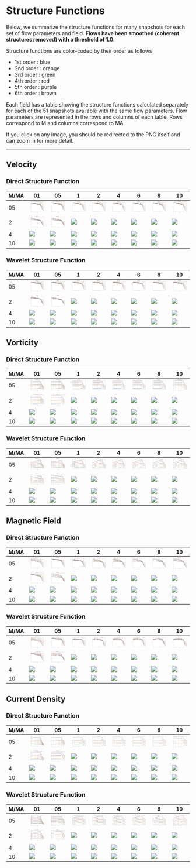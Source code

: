 # Structure Functions

Below, we summarize the structure functions for many snapshots for each set of flow parameters and field.
**Flows have been smoothed (coherent structures removed) with a threshold of 1.0**.

Structure functions are color-coded by their order as follows

  * 1st order : blue
  * 2nd order : orange
  * 3rd order : green
  * 4th order : red
  * 5th order : purple
  * 6th order : brown

Each field has a table showing the structure functions calculated separately for each of the 51 snapshots available with the same flow parameters.
Flow parameters are represented in the rows and columns of each table.
Rows correspond to M and columns correspond to MA.

If you click on any image, you should be redirected to the PNG itself and can zoom in for more detail.

---

## Velocity

### Direct Structure Function

|M/MA| 01 | 05 | 1 | 2 | 4 | 6 | 8 | 10 |
|----|----|----|---|---|---|---|---|----|
| 05 |<img src="M05MA01/w4t-plot-structure-function-mom_M05MA01_vel_dsf_denoise-01d00-smooth.png">|<img src="M05MA05/w4t-plot-structure-function-mom_M05MA05_vel_dsf_denoise-01d00-smooth.png">|<img src="M05MA1/w4t-plot-structure-function-mom_M05MA1_vel_dsf_denoise-01d00-smooth.png">|<img src="M05MA2/w4t-plot-structure-function-mom_M05MA2_vel_dsf_denoise-01d00-smooth.png">|<img src="M05MA4/w4t-plot-structure-function-mom_M05MA4_vel_dsf_denoise-01d00-smooth.png">|<img src="M05MA6/w4t-plot-structure-function-mom_M05MA6_vel_dsf_denoise-01d00-smooth.png">|<img src="M05MA8/w4t-plot-structure-function-mom_M05MA8_vel_dsf_denoise-01d00-smooth.png">|<img src="M05MA10/w4t-plot-structure-function-mom_M05MA10_vel_dsf_denoise-01d00-smooth.png">|
| 2  |<img src="M2MA01/w4t-plot-structure-function-mom_M2MA01_vel_dsf_denoise-01d00-smooth.png">|<img src="M2MA05/w4t-plot-structure-function-mom_M2MA05_vel_dsf_denoise-01d00-smooth.png">|<img src="M2MA1/w4t-plot-structure-function-mom_M2MA1_vel_dsf_denoise-01d00-smooth.png">|<img src="M2MA2/w4t-plot-structure-function-mom_M2MA2_vel_dsf_denoise-01d00-smooth.png">|<img src="M2MA4/w4t-plot-structure-function-mom_M2MA4_vel_dsf_denoise-01d00-smooth.png">|<img src="M2MA6/w4t-plot-structure-function-mom_M2MA6_vel_dsf_denoise-01d00-smooth.png">|<img src="M2MA8/w4t-plot-structure-function-mom_M2MA8_vel_dsf_denoise-01d00-smooth.png">|<img src="M2MA10/w4t-plot-structure-function-mom_M2MA10_vel_dsf_denoise-01d00-smooth.png">|
| 4  |<img src="M4MA01/w4t-plot-structure-function-mom_M4MA01_vel_dsf_denoise-01d00-smooth.png">|<img src="M4MA05/w4t-plot-structure-function-mom_M4MA05_vel_dsf_denoise-01d00-smooth.png">|<img src="M4MA1/w4t-plot-structure-function-mom_M4MA1_vel_dsf_denoise-01d00-smooth.png">|<img src="M4MA2/w4t-plot-structure-function-mom_M4MA2_vel_dsf_denoise-01d00-smooth.png">|<img src="M4MA4/w4t-plot-structure-function-mom_M4MA4_vel_dsf_denoise-01d00-smooth.png">|<img src="M4MA6/w4t-plot-structure-function-mom_M4MA6_vel_dsf_denoise-01d00-smooth.png">|<img src="M4MA8/w4t-plot-structure-function-mom_M4MA8_vel_dsf_denoise-01d00-smooth.png">|<img src="M4MA10/w4t-plot-structure-function-mom_M4MA10_vel_dsf_denoise-01d00-smooth.png">|
| 10 |<img src="M10MA01/w4t-plot-structure-function-mom_M10MA01_vel_dsf_denoise-01d00-smooth.png">|<img src="M10MA05/w4t-plot-structure-function-mom_M10MA05_vel_dsf_denoise-01d00-smooth.png">|<img src="M10MA1/w4t-plot-structure-function-mom_M10MA1_vel_dsf_denoise-01d00-smooth.png">|<img src="M10MA2/w4t-plot-structure-function-mom_M10MA2_vel_dsf_denoise-01d00-smooth.png">|<img src="M10MA4/w4t-plot-structure-function-mom_M10MA4_vel_dsf_denoise-01d00-smooth.png">|<img src="M10MA6/w4t-plot-structure-function-mom_M10MA6_vel_dsf_denoise-01d00-smooth.png">|<img src="M10MA8/w4t-plot-structure-function-mom_M10MA8_vel_dsf_denoise-01d00-smooth.png">|<img src="M10MA10/w4t-plot-structure-function-mom_M10MA10_vel_dsf_denoise-01d00-smooth.png">|

### Wavelet Structure Function

|M/MA| 01 | 05 | 1 | 2 | 4 | 6 | 8 | 10 |
|----|----|----|---|---|---|---|---|----|
| 05 |<img src="M05MA01/w4t-plot-structure-function-mom_M05MA01_vel_wsf_denoise-01d00-smooth.png">|<img src="M05MA05/w4t-plot-structure-function-mom_M05MA05_vel_wsf_denoise-01d00-smooth.png">|<img src="M05MA1/w4t-plot-structure-function-mom_M05MA1_vel_wsf_denoise-01d00-smooth.png">|<img src="M05MA2/w4t-plot-structure-function-mom_M05MA2_vel_wsf_denoise-01d00-smooth.png">|<img src="M05MA4/w4t-plot-structure-function-mom_M05MA4_vel_wsf_denoise-01d00-smooth.png">|<img src="M05MA6/w4t-plot-structure-function-mom_M05MA6_vel_wsf_denoise-01d00-smooth.png">|<img src="M05MA8/w4t-plot-structure-function-mom_M05MA8_vel_wsf_denoise-01d00-smooth.png">|<img src="M05MA10/w4t-plot-structure-function-mom_M05MA10_vel_wsf_denoise-01d00-smooth.png">|
| 2  |<img src="M2MA01/w4t-plot-structure-function-mom_M2MA01_vel_wsf_denoise-01d00-smooth.png">|<img src="M2MA05/w4t-plot-structure-function-mom_M2MA05_vel_wsf_denoise-01d00-smooth.png">|<img src="M2MA1/w4t-plot-structure-function-mom_M2MA1_vel_wsf_denoise-01d00-smooth.png">|<img src="M2MA2/w4t-plot-structure-function-mom_M2MA2_vel_wsf_denoise-01d00-smooth.png">|<img src="M2MA4/w4t-plot-structure-function-mom_M2MA4_vel_wsf_denoise-01d00-smooth.png">|<img src="M2MA6/w4t-plot-structure-function-mom_M2MA6_vel_wsf_denoise-01d00-smooth.png">|<img src="M2MA8/w4t-plot-structure-function-mom_M2MA8_vel_wsf_denoise-01d00-smooth.png">|<img src="M2MA10/w4t-plot-structure-function-mom_M2MA10_vel_wsf_denoise-01d00-smooth.png">|
| 4  |<img src="M4MA01/w4t-plot-structure-function-mom_M4MA01_vel_wsf_denoise-01d00-smooth.png">|<img src="M4MA05/w4t-plot-structure-function-mom_M4MA05_vel_wsf_denoise-01d00-smooth.png">|<img src="M4MA1/w4t-plot-structure-function-mom_M4MA1_vel_wsf_denoise-01d00-smooth.png">|<img src="M4MA2/w4t-plot-structure-function-mom_M4MA2_vel_wsf_denoise-01d00-smooth.png">|<img src="M4MA4/w4t-plot-structure-function-mom_M4MA4_vel_wsf_denoise-01d00-smooth.png">|<img src="M4MA6/w4t-plot-structure-function-mom_M4MA6_vel_wsf_denoise-01d00-smooth.png">|<img src="M4MA8/w4t-plot-structure-function-mom_M4MA8_vel_wsf_denoise-01d00-smooth.png">|<img src="M4MA10/w4t-plot-structure-function-mom_M4MA10_vel_wsf_denoise-01d00-smooth.png">|
| 10 |<img src="M10MA01/w4t-plot-structure-function-mom_M10MA01_vel_wsf_denoise-01d00-smooth.png">|<img src="M10MA05/w4t-plot-structure-function-mom_M10MA05_vel_wsf_denoise-01d00-smooth.png">|<img src="M10MA1/w4t-plot-structure-function-mom_M10MA1_vel_wsf_denoise-01d00-smooth.png">|<img src="M10MA2/w4t-plot-structure-function-mom_M10MA2_vel_wsf_denoise-01d00-smooth.png">|<img src="M10MA4/w4t-plot-structure-function-mom_M10MA4_vel_wsf_denoise-01d00-smooth.png">|<img src="M10MA6/w4t-plot-structure-function-mom_M10MA6_vel_wsf_denoise-01d00-smooth.png">|<img src="M10MA8/w4t-plot-structure-function-mom_M10MA8_vel_wsf_denoise-01d00-smooth.png">|<img src="M10MA10/w4t-plot-structure-function-mom_M10MA10_vel_wsf_denoise-01d00-smooth.png">|

## Vorticity

### Direct Structure Function

|M/MA| 01 | 05 | 1 | 2 | 4 | 6 | 8 | 10 |
|----|----|----|---|---|---|---|---|----|
| 05 |<img src="M05MA01/w4t-plot-structure-function-mom_M05MA01_vort_dsf_denoise-01d00-smooth.png">|<img src="M05MA05/w4t-plot-structure-function-mom_M05MA05_vort_dsf_denoise-01d00-smooth.png">|<img src="M05MA1/w4t-plot-structure-function-mom_M05MA1_vort_dsf_denoise-01d00-smooth.png">|<img src="M05MA2/w4t-plot-structure-function-mom_M05MA2_vort_dsf_denoise-01d00-smooth.png">|<img src="M05MA4/w4t-plot-structure-function-mom_M05MA4_vort_dsf_denoise-01d00-smooth.png">|<img src="M05MA6/w4t-plot-structure-function-mom_M05MA6_vort_dsf_denoise-01d00-smooth.png">|<img src="M05MA8/w4t-plot-structure-function-mom_M05MA8_vort_dsf_denoise-01d00-smooth.png">|<img src="M05MA10/w4t-plot-structure-function-mom_M05MA10_vort_dsf_denoise-01d00-smooth.png">|
| 2  |<img src="M2MA01/w4t-plot-structure-function-mom_M2MA01_vort_dsf_denoise-01d00-smooth.png">|<img src="M2MA05/w4t-plot-structure-function-mom_M2MA05_vort_dsf_denoise-01d00-smooth.png">|<img src="M2MA1/w4t-plot-structure-function-mom_M2MA1_vort_dsf_denoise-01d00-smooth.png">|<img src="M2MA2/w4t-plot-structure-function-mom_M2MA2_vort_dsf_denoise-01d00-smooth.png">|<img src="M2MA4/w4t-plot-structure-function-mom_M2MA4_vort_dsf_denoise-01d00-smooth.png">|<img src="M2MA6/w4t-plot-structure-function-mom_M2MA6_vort_dsf_denoise-01d00-smooth.png">|<img src="M2MA8/w4t-plot-structure-function-mom_M2MA8_vort_dsf_denoise-01d00-smooth.png">|<img src="M2MA10/w4t-plot-structure-function-mom_M2MA10_vort_dsf_denoise-01d00-smooth.png">|
| 4  |<img src="M4MA01/w4t-plot-structure-function-mom_M4MA01_vort_dsf_denoise-01d00-smooth.png">|<img src="M4MA05/w4t-plot-structure-function-mom_M4MA05_vort_dsf_denoise-01d00-smooth.png">|<img src="M4MA1/w4t-plot-structure-function-mom_M4MA1_vort_dsf_denoise-01d00-smooth.png">|<img src="M4MA2/w4t-plot-structure-function-mom_M4MA2_vort_dsf_denoise-01d00-smooth.png">|<img src="M4MA4/w4t-plot-structure-function-mom_M4MA4_vort_dsf_denoise-01d00-smooth.png">|<img src="M4MA6/w4t-plot-structure-function-mom_M4MA6_vort_dsf_denoise-01d00-smooth.png">|<img src="M4MA8/w4t-plot-structure-function-mom_M4MA8_vort_dsf_denoise-01d00-smooth.png">|<img src="M4MA10/w4t-plot-structure-function-mom_M4MA10_vort_dsf_denoise-01d00-smooth.png">|
| 10 |<img src="M10MA01/w4t-plot-structure-function-mom_M10MA01_vort_dsf_denoise-01d00-smooth.png">|<img src="M10MA05/w4t-plot-structure-function-mom_M10MA05_vort_dsf_denoise-01d00-smooth.png">|<img src="M10MA1/w4t-plot-structure-function-mom_M10MA1_vort_dsf_denoise-01d00-smooth.png">|<img src="M10MA2/w4t-plot-structure-function-mom_M10MA2_vort_dsf_denoise-01d00-smooth.png">|<img src="M10MA4/w4t-plot-structure-function-mom_M10MA4_vort_dsf_denoise-01d00-smooth.png">|<img src="M10MA6/w4t-plot-structure-function-mom_M10MA6_vort_dsf_denoise-01d00-smooth.png">|<img src="M10MA8/w4t-plot-structure-function-mom_M10MA8_vort_dsf_denoise-01d00-smooth.png">|<img src="M10MA10/w4t-plot-structure-function-mom_M10MA10_vort_dsf_denoise-01d00-smooth.png">|

### Wavelet Structure Function

|M/MA| 01 | 05 | 1 | 2 | 4 | 6 | 8 | 10 |
|----|----|----|---|---|---|---|---|----|
| 05 |<img src="M05MA01/w4t-plot-structure-function-mom_M05MA01_vort_wsf_denoise-01d00-smooth.png">|<img src="M05MA05/w4t-plot-structure-function-mom_M05MA05_vort_wsf_denoise-01d00-smooth.png">|<img src="M05MA1/w4t-plot-structure-function-mom_M05MA1_vort_wsf_denoise-01d00-smooth.png">|<img src="M05MA2/w4t-plot-structure-function-mom_M05MA2_vort_wsf_denoise-01d00-smooth.png">|<img src="M05MA4/w4t-plot-structure-function-mom_M05MA4_vort_wsf_denoise-01d00-smooth.png">|<img src="M05MA6/w4t-plot-structure-function-mom_M05MA6_vort_wsf_denoise-01d00-smooth.png">|<img src="M05MA8/w4t-plot-structure-function-mom_M05MA8_vort_wsf_denoise-01d00-smooth.png">|<img src="M05MA10/w4t-plot-structure-function-mom_M05MA10_vort_wsf_denoise-01d00-smooth.png">|
| 2  |<img src="M2MA01/w4t-plot-structure-function-mom_M2MA01_vort_wsf_denoise-01d00-smooth.png">|<img src="M2MA05/w4t-plot-structure-function-mom_M2MA05_vort_wsf_denoise-01d00-smooth.png">|<img src="M2MA1/w4t-plot-structure-function-mom_M2MA1_vort_wsf_denoise-01d00-smooth.png">|<img src="M2MA2/w4t-plot-structure-function-mom_M2MA2_vort_wsf_denoise-01d00-smooth.png">|<img src="M2MA4/w4t-plot-structure-function-mom_M2MA4_vort_wsf_denoise-01d00-smooth.png">|<img src="M2MA6/w4t-plot-structure-function-mom_M2MA6_vort_wsf_denoise-01d00-smooth.png">|<img src="M2MA8/w4t-plot-structure-function-mom_M2MA8_vort_wsf_denoise-01d00-smooth.png">|<img src="M2MA10/w4t-plot-structure-function-mom_M2MA10_vort_wsf_denoise-01d00-smooth.png">|
| 4  |<img src="M4MA01/w4t-plot-structure-function-mom_M4MA01_vort_wsf_denoise-01d00-smooth.png">|<img src="M4MA05/w4t-plot-structure-function-mom_M4MA05_vort_wsf_denoise-01d00-smooth.png">|<img src="M4MA1/w4t-plot-structure-function-mom_M4MA1_vort_wsf_denoise-01d00-smooth.png">|<img src="M4MA2/w4t-plot-structure-function-mom_M4MA2_vort_wsf_denoise-01d00-smooth.png">|<img src="M4MA4/w4t-plot-structure-function-mom_M4MA4_vort_wsf_denoise-01d00-smooth.png">|<img src="M4MA6/w4t-plot-structure-function-mom_M4MA6_vort_wsf_denoise-01d00-smooth.png">|<img src="M4MA8/w4t-plot-structure-function-mom_M4MA8_vort_wsf_denoise-01d00-smooth.png">|<img src="M4MA10/w4t-plot-structure-function-mom_M4MA10_vort_wsf_denoise-01d00-smooth.png">|
| 10 |<img src="M10MA01/w4t-plot-structure-function-mom_M10MA01_vort_wsf_denoise-01d00-smooth.png">|<img src="M10MA05/w4t-plot-structure-function-mom_M10MA05_vort_wsf_denoise-01d00-smooth.png">|<img src="M10MA1/w4t-plot-structure-function-mom_M10MA1_vort_wsf_denoise-01d00-smooth.png">|<img src="M10MA2/w4t-plot-structure-function-mom_M10MA2_vort_wsf_denoise-01d00-smooth.png">|<img src="M10MA4/w4t-plot-structure-function-mom_M10MA4_vort_wsf_denoise-01d00-smooth.png">|<img src="M10MA6/w4t-plot-structure-function-mom_M10MA6_vort_wsf_denoise-01d00-smooth.png">|<img src="M10MA8/w4t-plot-structure-function-mom_M10MA8_vort_wsf_denoise-01d00-smooth.png">|<img src="M10MA10/w4t-plot-structure-function-mom_M10MA10_vort_wsf_denoise-01d00-smooth.png">|

## Magnetic Field

### Direct Structure Function

|M/MA| 01 | 05 | 1 | 2 | 4 | 6 | 8 | 10 |
|----|----|----|---|---|---|---|---|----|
| 05 |<img src="M05MA01/w4t-plot-structure-function-mom_M05MA01_mag_dsf_denoise-01d00-smooth.png">|<img src="M05MA05/w4t-plot-structure-function-mom_M05MA05_mag_dsf_denoise-01d00-smooth.png">|<img src="M05MA1/w4t-plot-structure-function-mom_M05MA1_mag_dsf_denoise-01d00-smooth.png">|<img src="M05MA2/w4t-plot-structure-function-mom_M05MA2_mag_dsf_denoise-01d00-smooth.png">|<img src="M05MA4/w4t-plot-structure-function-mom_M05MA4_mag_dsf_denoise-01d00-smooth.png">|<img src="M05MA6/w4t-plot-structure-function-mom_M05MA6_mag_dsf_denoise-01d00-smooth.png">|<img src="M05MA8/w4t-plot-structure-function-mom_M05MA8_mag_dsf_denoise-01d00-smooth.png">|<img src="M05MA10/w4t-plot-structure-function-mom_M05MA10_mag_dsf_denoise-01d00-smooth.png">|
| 2  |<img src="M2MA01/w4t-plot-structure-function-mom_M2MA01_mag_dsf_denoise-01d00-smooth.png">|<img src="M2MA05/w4t-plot-structure-function-mom_M2MA05_mag_dsf_denoise-01d00-smooth.png">|<img src="M2MA1/w4t-plot-structure-function-mom_M2MA1_mag_dsf_denoise-01d00-smooth.png">|<img src="M2MA2/w4t-plot-structure-function-mom_M2MA2_mag_dsf_denoise-01d00-smooth.png">|<img src="M2MA4/w4t-plot-structure-function-mom_M2MA4_mag_dsf_denoise-01d00-smooth.png">|<img src="M2MA6/w4t-plot-structure-function-mom_M2MA6_mag_dsf_denoise-01d00-smooth.png">|<img src="M2MA8/w4t-plot-structure-function-mom_M2MA8_mag_dsf_denoise-01d00-smooth.png">|<img src="M2MA10/w4t-plot-structure-function-mom_M2MA10_mag_dsf_denoise-01d00-smooth.png">|
| 4  |<img src="M4MA01/w4t-plot-structure-function-mom_M4MA01_mag_dsf_denoise-01d00-smooth.png">|<img src="M4MA05/w4t-plot-structure-function-mom_M4MA05_mag_dsf_denoise-01d00-smooth.png">|<img src="M4MA1/w4t-plot-structure-function-mom_M4MA1_mag_dsf_denoise-01d00-smooth.png">|<img src="M4MA2/w4t-plot-structure-function-mom_M4MA2_mag_dsf_denoise-01d00-smooth.png">|<img src="M4MA4/w4t-plot-structure-function-mom_M4MA4_mag_dsf_denoise-01d00-smooth.png">|<img src="M4MA6/w4t-plot-structure-function-mom_M4MA6_mag_dsf_denoise-01d00-smooth.png">|<img src="M4MA8/w4t-plot-structure-function-mom_M4MA8_mag_dsf_denoise-01d00-smooth.png">|<img src="M4MA10/w4t-plot-structure-function-mom_M4MA10_mag_dsf_denoise-01d00-smooth.png">|
| 10 |<img src="M10MA01/w4t-plot-structure-function-mom_M10MA01_mag_dsf_denoise-01d00-smooth.png">|<img src="M10MA05/w4t-plot-structure-function-mom_M10MA05_mag_dsf_denoise-01d00-smooth.png">|<img src="M10MA1/w4t-plot-structure-function-mom_M10MA1_mag_dsf_denoise-01d00-smooth.png">|<img src="M10MA2/w4t-plot-structure-function-mom_M10MA2_mag_dsf_denoise-01d00-smooth.png">|<img src="M10MA4/w4t-plot-structure-function-mom_M10MA4_mag_dsf_denoise-01d00-smooth.png">|<img src="M10MA6/w4t-plot-structure-function-mom_M10MA6_mag_dsf_denoise-01d00-smooth.png">|<img src="M10MA8/w4t-plot-structure-function-mom_M10MA8_mag_dsf_denoise-01d00-smooth.png">|<img src="M10MA10/w4t-plot-structure-function-mom_M10MA10_mag_dsf_denoise-01d00-smooth.png">|

### Wavelet Structure Function

|M/MA| 01 | 05 | 1 | 2 | 4 | 6 | 8 | 10 |
|----|----|----|---|---|---|---|---|----|
| 05 |<img src="M05MA01/w4t-plot-structure-function-mom_M05MA01_mag_wsf_denoise-01d00-smooth.png">|<img src="M05MA05/w4t-plot-structure-function-mom_M05MA05_mag_wsf_denoise-01d00-smooth.png">|<img src="M05MA1/w4t-plot-structure-function-mom_M05MA1_mag_wsf_denoise-01d00-smooth.png">|<img src="M05MA2/w4t-plot-structure-function-mom_M05MA2_mag_wsf_denoise-01d00-smooth.png">|<img src="M05MA4/w4t-plot-structure-function-mom_M05MA4_mag_wsf_denoise-01d00-smooth.png">|<img src="M05MA6/w4t-plot-structure-function-mom_M05MA6_mag_wsf_denoise-01d00-smooth.png">|<img src="M05MA8/w4t-plot-structure-function-mom_M05MA8_mag_wsf_denoise-01d00-smooth.png">|<img src="M05MA10/w4t-plot-structure-function-mom_M05MA10_mag_wsf_denoise-01d00-smooth.png">|
| 2  |<img src="M2MA01/w4t-plot-structure-function-mom_M2MA01_mag_wsf_denoise-01d00-smooth.png">|<img src="M2MA05/w4t-plot-structure-function-mom_M2MA05_mag_wsf_denoise-01d00-smooth.png">|<img src="M2MA1/w4t-plot-structure-function-mom_M2MA1_mag_wsf_denoise-01d00-smooth.png">|<img src="M2MA2/w4t-plot-structure-function-mom_M2MA2_mag_wsf_denoise-01d00-smooth.png">|<img src="M2MA4/w4t-plot-structure-function-mom_M2MA4_mag_wsf_denoise-01d00-smooth.png">|<img src="M2MA6/w4t-plot-structure-function-mom_M2MA6_mag_wsf_denoise-01d00-smooth.png">|<img src="M2MA8/w4t-plot-structure-function-mom_M2MA8_mag_wsf_denoise-01d00-smooth.png">|<img src="M2MA10/w4t-plot-structure-function-mom_M2MA10_mag_wsf_denoise-01d00-smooth.png">|
| 4  |<img src="M4MA01/w4t-plot-structure-function-mom_M4MA01_mag_wsf_denoise-01d00-smooth.png">|<img src="M4MA05/w4t-plot-structure-function-mom_M4MA05_mag_wsf_denoise-01d00-smooth.png">|<img src="M4MA1/w4t-plot-structure-function-mom_M4MA1_mag_wsf_denoise-01d00-smooth.png">|<img src="M4MA2/w4t-plot-structure-function-mom_M4MA2_mag_wsf_denoise-01d00-smooth.png">|<img src="M4MA4/w4t-plot-structure-function-mom_M4MA4_mag_wsf_denoise-01d00-smooth.png">|<img src="M4MA6/w4t-plot-structure-function-mom_M4MA6_mag_wsf_denoise-01d00-smooth.png">|<img src="M4MA8/w4t-plot-structure-function-mom_M4MA8_mag_wsf_denoise-01d00-smooth.png">|<img src="M4MA10/w4t-plot-structure-function-mom_M4MA10_mag_wsf_denoise-01d00-smooth.png">|
| 10 |<img src="M10MA01/w4t-plot-structure-function-mom_M10MA01_mag_wsf_denoise-01d00-smooth.png">|<img src="M10MA05/w4t-plot-structure-function-mom_M10MA05_mag_wsf_denoise-01d00-smooth.png">|<img src="M10MA1/w4t-plot-structure-function-mom_M10MA1_mag_wsf_denoise-01d00-smooth.png">|<img src="M10MA2/w4t-plot-structure-function-mom_M10MA2_mag_wsf_denoise-01d00-smooth.png">|<img src="M10MA4/w4t-plot-structure-function-mom_M10MA4_mag_wsf_denoise-01d00-smooth.png">|<img src="M10MA6/w4t-plot-structure-function-mom_M10MA6_mag_wsf_denoise-01d00-smooth.png">|<img src="M10MA8/w4t-plot-structure-function-mom_M10MA8_mag_wsf_denoise-01d00-smooth.png">|<img src="M10MA10/w4t-plot-structure-function-mom_M10MA10_mag_wsf_denoise-01d00-smooth.png">|

## Current Density

### Direct Structure Function

|M/MA| 01 | 05 | 1 | 2 | 4 | 6 | 8 | 10 |
|----|----|----|---|---|---|---|---|----|
| 05 |<img src="M05MA01/w4t-plot-structure-function-mom_M05MA01_curr_dsf_denoise-01d00-smooth.png">|<img src="M05MA05/w4t-plot-structure-function-mom_M05MA05_curr_dsf_denoise-01d00-smooth.png">|<img src="M05MA1/w4t-plot-structure-function-mom_M05MA1_curr_dsf_denoise-01d00-smooth.png">|<img src="M05MA2/w4t-plot-structure-function-mom_M05MA2_curr_dsf_denoise-01d00-smooth.png">|<img src="M05MA4/w4t-plot-structure-function-mom_M05MA4_curr_dsf_denoise-01d00-smooth.png">|<img src="M05MA6/w4t-plot-structure-function-mom_M05MA6_curr_dsf_denoise-01d00-smooth.png">|<img src="M05MA8/w4t-plot-structure-function-mom_M05MA8_curr_dsf_denoise-01d00-smooth.png">|<img src="M05MA10/w4t-plot-structure-function-mom_M05MA10_curr_dsf_denoise-01d00-smooth.png">|
| 2  |<img src="M2MA01/w4t-plot-structure-function-mom_M2MA01_curr_dsf_denoise-01d00-smooth.png">|<img src="M2MA05/w4t-plot-structure-function-mom_M2MA05_curr_dsf_denoise-01d00-smooth.png">|<img src="M2MA1/w4t-plot-structure-function-mom_M2MA1_curr_dsf_denoise-01d00-smooth.png">|<img src="M2MA2/w4t-plot-structure-function-mom_M2MA2_curr_dsf_denoise-01d00-smooth.png">|<img src="M2MA4/w4t-plot-structure-function-mom_M2MA4_curr_dsf_denoise-01d00-smooth.png">|<img src="M2MA6/w4t-plot-structure-function-mom_M2MA6_curr_dsf_denoise-01d00-smooth.png">|<img src="M2MA8/w4t-plot-structure-function-mom_M2MA8_curr_dsf_denoise-01d00-smooth.png">|<img src="M2MA10/w4t-plot-structure-function-mom_M2MA10_curr_dsf_denoise-01d00-smooth.png">|
| 4  |<img src="M4MA01/w4t-plot-structure-function-mom_M4MA01_curr_dsf_denoise-01d00-smooth.png">|<img src="M4MA05/w4t-plot-structure-function-mom_M4MA05_curr_dsf_denoise-01d00-smooth.png">|<img src="M4MA1/w4t-plot-structure-function-mom_M4MA1_curr_dsf_denoise-01d00-smooth.png">|<img src="M4MA2/w4t-plot-structure-function-mom_M4MA2_curr_dsf_denoise-01d00-smooth.png">|<img src="M4MA4/w4t-plot-structure-function-mom_M4MA4_curr_dsf_denoise-01d00-smooth.png">|<img src="M4MA6/w4t-plot-structure-function-mom_M4MA6_curr_dsf_denoise-01d00-smooth.png">|<img src="M4MA8/w4t-plot-structure-function-mom_M4MA8_curr_dsf_denoise-01d00-smooth.png">|<img src="M4MA10/w4t-plot-structure-function-mom_M4MA10_curr_dsf_denoise-01d00-smooth.png">|
| 10 |<img src="M10MA01/w4t-plot-structure-function-mom_M10MA01_curr_dsf_denoise-01d00-smooth.png">|<img src="M10MA05/w4t-plot-structure-function-mom_M10MA05_curr_dsf_denoise-01d00-smooth.png">|<img src="M10MA1/w4t-plot-structure-function-mom_M10MA1_curr_dsf_denoise-01d00-smooth.png">|<img src="M10MA2/w4t-plot-structure-function-mom_M10MA2_curr_dsf_denoise-01d00-smooth.png">|<img src="M10MA4/w4t-plot-structure-function-mom_M10MA4_curr_dsf_denoise-01d00-smooth.png">|<img src="M10MA6/w4t-plot-structure-function-mom_M10MA6_curr_dsf_denoise-01d00-smooth.png">|<img src="M10MA8/w4t-plot-structure-function-mom_M10MA8_curr_dsf_denoise-01d00-smooth.png">|<img src="M10MA10/w4t-plot-structure-function-mom_M10MA10_curr_dsf_denoise-01d00-smooth.png">|

### Wavelet Structure Function

|M/MA| 01 | 05 | 1 | 2 | 4 | 6 | 8 | 10 |
|----|----|----|---|---|---|---|---|----|
| 05 |<img src="M05MA01/w4t-plot-structure-function-mom_M05MA01_curr_wsf_denoise-01d00-smooth.png">|<img src="M05MA05/w4t-plot-structure-function-mom_M05MA05_curr_wsf_denoise-01d00-smooth.png">|<img src="M05MA1/w4t-plot-structure-function-mom_M05MA1_curr_wsf_denoise-01d00-smooth.png">|<img src="M05MA2/w4t-plot-structure-function-mom_M05MA2_curr_wsf_denoise-01d00-smooth.png">|<img src="M05MA4/w4t-plot-structure-function-mom_M05MA4_curr_wsf_denoise-01d00-smooth.png">|<img src="M05MA6/w4t-plot-structure-function-mom_M05MA6_curr_wsf_denoise-01d00-smooth.png">|<img src="M05MA8/w4t-plot-structure-function-mom_M05MA8_curr_wsf_denoise-01d00-smooth.png">|<img src="M05MA10/w4t-plot-structure-function-mom_M05MA10_curr_wsf_denoise-01d00-smooth.png">|
| 2  |<img src="M2MA01/w4t-plot-structure-function-mom_M2MA01_curr_wsf_denoise-01d00-smooth.png">|<img src="M2MA05/w4t-plot-structure-function-mom_M2MA05_curr_wsf_denoise-01d00-smooth.png">|<img src="M2MA1/w4t-plot-structure-function-mom_M2MA1_curr_wsf_denoise-01d00-smooth.png">|<img src="M2MA2/w4t-plot-structure-function-mom_M2MA2_curr_wsf_denoise-01d00-smooth.png">|<img src="M2MA4/w4t-plot-structure-function-mom_M2MA4_curr_wsf_denoise-01d00-smooth.png">|<img src="M2MA6/w4t-plot-structure-function-mom_M2MA6_curr_wsf_denoise-01d00-smooth.png">|<img src="M2MA8/w4t-plot-structure-function-mom_M2MA8_curr_wsf_denoise-01d00-smooth.png">|<img src="M2MA10/w4t-plot-structure-function-mom_M2MA10_curr_wsf_denoise-01d00-smooth.png">|
| 4  |<img src="M4MA01/w4t-plot-structure-function-mom_M4MA01_curr_wsf_denoise-01d00-smooth.png">|<img src="M4MA05/w4t-plot-structure-function-mom_M4MA05_curr_wsf_denoise-01d00-smooth.png">|<img src="M4MA1/w4t-plot-structure-function-mom_M4MA1_curr_wsf_denoise-01d00-smooth.png">|<img src="M4MA2/w4t-plot-structure-function-mom_M4MA2_curr_wsf_denoise-01d00-smooth.png">|<img src="M4MA4/w4t-plot-structure-function-mom_M4MA4_curr_wsf_denoise-01d00-smooth.png">|<img src="M4MA6/w4t-plot-structure-function-mom_M4MA6_curr_wsf_denoise-01d00-smooth.png">|<img src="M4MA8/w4t-plot-structure-function-mom_M4MA8_curr_wsf_denoise-01d00-smooth.png">|<img src="M4MA10/w4t-plot-structure-function-mom_M4MA10_curr_wsf_denoise-01d00-smooth.png">|
| 10 |<img src="M10MA01/w4t-plot-structure-function-mom_M10MA01_curr_wsf_denoise-01d00-smooth.png">|<img src="M10MA05/w4t-plot-structure-function-mom_M10MA05_curr_wsf_denoise-01d00-smooth.png">|<img src="M10MA1/w4t-plot-structure-function-mom_M10MA1_curr_wsf_denoise-01d00-smooth.png">|<img src="M10MA2/w4t-plot-structure-function-mom_M10MA2_curr_wsf_denoise-01d00-smooth.png">|<img src="M10MA4/w4t-plot-structure-function-mom_M10MA4_curr_wsf_denoise-01d00-smooth.png">|<img src="M10MA6/w4t-plot-structure-function-mom_M10MA6_curr_wsf_denoise-01d00-smooth.png">|<img src="M10MA8/w4t-plot-structure-function-mom_M10MA8_curr_wsf_denoise-01d00-smooth.png">|<img src="M10MA10/w4t-plot-structure-function-mom_M10MA10_curr_wsf_denoise-01d00-smooth.png">|
